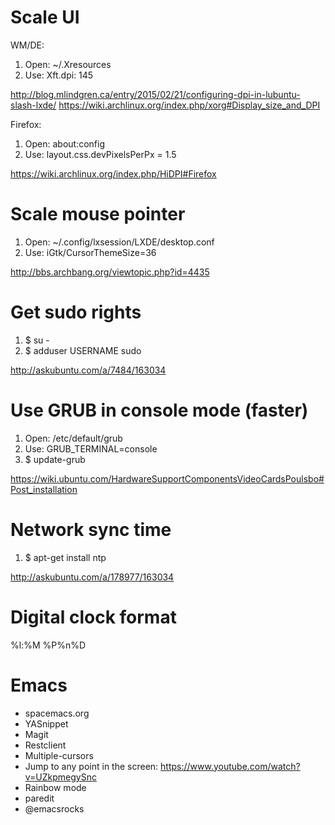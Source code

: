 # Scale UI #

WM/DE:

1. Open: ~/.Xresources
2. Use: Xft.dpi: 145

http://blog.mlindgren.ca/entry/2015/02/21/configuring-dpi-in-lubuntu-slash-lxde/
https://wiki.archlinux.org/index.php/xorg#Display_size_and_DPI

Firefox:

1. Open: about:config
2. Use: layout.css.devPixelsPerPx = 1.5

https://wiki.archlinux.org/index.php/HiDPI#Firefox

# Scale mouse pointer #

1. Open: ~/.config/lxsession/LXDE/desktop.conf
2. Use: iGtk/CursorThemeSize=36

http://bbs.archbang.org/viewtopic.php?id=4435

# Get sudo rights #

1. $ su -
2. $ adduser USERNAME sudo

http://askubuntu.com/a/7484/163034 

# Use GRUB in console mode (faster) #

1. Open: /etc/default/grub
2. Use: GRUB_TERMINAL=console
3. $ update-grub

https://wiki.ubuntu.com/HardwareSupportComponentsVideoCardsPoulsbo#Post_installation

# Network sync time #

1. $ apt-get install ntp

http://askubuntu.com/a/178977/163034 

# Digital clock format #

%l:%M %P%n%D

# Emacs #

- spacemacs.org
- YASnippet
- Magit
- Restclient
- Multiple-cursors
- Jump to any point in the screen: https://www.youtube.com/watch?v=UZkpmegySnc
- Rainbow mode
- paredit
- @emacsrocks
